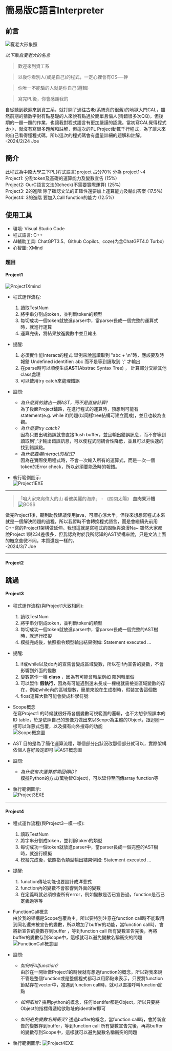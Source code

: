 # 簡易版C語言Interpreter

## 前言 

![夏老大形象照](/picture/HsiaBigWig.png)

*以下取自夏老大的名言*

> 歡迎來到資工系

> 以後你看別人(或是自己)的程式，一定心裡會有OS──幹

> 你唯一不能騙的人就是你自己(邏輯)

> 寫完PL後，你會感謝我的

自從聽到歡迎來到資工系，就打開了通往古老(系統真的很舊)的地獄大門CAL，雖然前期的猜數字對有點基礎的人來說有點過於簡單且惱人(猜錯很多次QQ)，但後期的一題一題的作業，也讓我對程式語言有更加嚴謹的認識。當初寫CAL覺得程式太小，就沒有寫很多題解和註解，但這次的PL Project動輒千行程式，為了讓未來的自己看得懂程式碼，所以這次的程式碼會有盡量詳細的題解和註解。  
-2024/2/24 Joe

  
## 簡介
此程式為中原大學三下PL(程式語言)project 占分70% 分為 project1~4  
Project1: 分割token及基礎的運算能力及變數宣告 (15%)  
Project2: OurC語言文法的check(不需要實際運算) (25%)  
Project3: 2的進階 除了確認文法的正確性還要加上運算能力及輸出答案  (17.5%)  
Porject4: 3的進階 要加入Call function的能力    (12.5%)

## 使用工具
- 環境:   Visual Studio Code
- 程式語言: C++
- AI輔助工具: ChatGPT3.5、Github Copilot、coze(內含ChatGPT4.0 Turbo)
- 心智圖: XMind


### 題目

#### Project1

![Project1Xmind](/picture/Xmind/Project1.png)

- 程式運作流程: 
    1. 讀取TestNum
    2. 將字串分割成token，並判斷token的類型
    3. 每切成功一個token就放進parser中，當parser長成一個完整的運算式時，就進行運算
    4. 運算完後，將結果放進變數中並且輸出

- 提醒:
    1. 必須實作能Interact的程式 舉例來說當讀取到 "abc + \n"時，應該要及時報錯 Undefined identifier: abc 而不是等到讀取到 ';' 才輸出
    2. 在parse時可以順便生成**AST**(Abstrac Syntax Tree) ， 計算部分交給其他class處理
    3. 可以使用try catch來處理錯誤

- 設問:  
    - *為什麼真的建出一顆AST，而不是直接計算?*  
        為了後面Project鋪路，在進行程式的運算時，預想到可能有statement(e.g. while if)問題(以同樣tree結構可建立而成)，並且也較為直觀。
    - *為什麼要try catch?*  
        因為只要出現錯誤就會直接flush buffer，並且輸出錯誤訊息，而不會等到讀取到';'才輸出錯誤訊息，可以使程式間耦合性降低，並且可以更快速的找到錯誤點。
    - *為什麼要用Interact的程式?*  
        因為在實際使用程式時，不會一次輸入所有的運算式，而是一次一個token的Error check，所以必須要能及時的報錯。

- 執行範例圖示:  
    ![Project1EXE](/picture/project/project1.png)
---
> 「咱大家來爬偉大的山 看彼美麗的海岸」 - 《關閉太陽》 **血肉果汁機**
![BOSS](/picture/Boss.png)

做完Project1後，聽到助教建議使用java，可謂心涼大半，但後來想想寫程式本來就是一個解決問題的過程，所以我暫時不會轉換程式語言，而是會繼續先前用C++寫的Project1架構做延伸。我想這就是寫程式的固執與浪漫Na~  雖然大家都說Project 1與234差很多，但我認為對於我所認知的AST架構來說，只是文法上面的概念些微不同，本質還是一樣的。  
-2024/3/7 Joe

---
#### Project2
 跳過
---
#### Project3
- 程式運作流程(與Project1大致相同): 
    1. 讀取TestNum
    2. 將字串分割成token，並判斷token的類型
    3. 每切成功一個token就放進parser中，當parser長成一個完整的AST樹時，就進行模擬
    4. 模擬完成後，依照指令類型輸出結果例如: Statement executed ...

- 提醒:
    1. if或while以及do內的宣告會變成區域變數，所以在if內宣告的變數，不會影響到外面的變數
    2. 變數當作一種 **class** ，因為有可能會轉型例如 陣列轉單個
    3. 可以製作 **假執行**，因為有可能遇到還未長成一棵樹就需檢查區域變數的存在，例如while內的區域變數，簡單來說在生成樹時，假裝宣告這個數
    4. float運算大數可能會變成科學符號

- Scope概念  
在寫Project1 的時候就很好奇各個變數可視範圍的邏輯，也不太想參照課本的ID table，於是依照自己的想像力做出來以Scope為主體的Object，跟迴圈一樣可以洋蔥式包覆，以及擁有向外搜尋的功能  
![Scope概念圖](/picture/LogicConcept/ScopeConcept.jpg)

- AST
目的是為了簡化運算流程，哪個部分出狀況改那個部分就可以，實際架構依個人喜好設定即可
![AST概念圖](/picture/Xmind/AST.png)

- 設問:  
    - *為什麼每次運算都需回傳ID?*  
        模擬Python的方式(萬物皆Object)，可以延伸至回傳array function等

- 執行範例圖示:  
    ![Project3EXE](/picture/project/Project3.png)

---
#### Project4

- 程式運作流程(與Project3一模一樣): 
    1. 讀取TestNum
    2. 將字串分割成token，並判斷token的類型
    3. 每切成功一個token就放進parser中，當parser長成一個完整的AST樹時，就進行模擬
    4. 模擬完成後，依照指令類型輸出結果例如: Statement executed ...

- 提醒:
    1. function傳址功能也要設計成洋蔥式
    2. function內的變數不會影響到外面的變數
    3. 在定義時就必須檢查所有error，例如變數是否已宣告過，function是否已定義過等等

- FunctionCall概念  
由於我的架構是Scope包覆為主，所以要特別注意在function call時不能取用到同名還未被宣告的變數，所以增加了buffer的功能，當function call時，會將新宣告的變數存到buffer
，等到function call 所有變數宣告完後，再將buffer的變數存到Scope中，這樣就可以避免變數名稱衝突的問題
![FunctionCall概念圖](/picture/LogicConcept/FunctionCallConcept.jpg)

- 設問:
    - *如何呼叫function?*  
        由於在一開始做Project1的時候就有想過function的概念，所以對我來說不管是整個function或是整個程式都可以用節點來表示，只要將function節點存在vector中，當遇到function call時，就可以直接呼叫function節點

    - *如何取址?*
        採用python的概念，任何identifer都是Object，所以只要將Object的指標傳遞給欲取址的identifer即可
    
    - *如何避免變數名稱衝突?*
        透過buffer的概念，當function call時，會將新宣告的變數存到buffer，等到function call 所有變數宣告完後，再將buffer的變數存到Scope中，這樣就可以避免變數名稱衝突的問題

- 執行範例圖示:
    ![Project4EXE](/picture/project/Project4.png)


